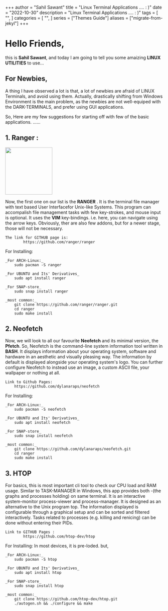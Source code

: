 +++
author = "Sahil Sawant"
title = "Linux Terminal Applications ....  : )"
date = "2022-10-30"
description = "Linux Terminal Applications ....  : )"
tags = [
    "",
]
categories = [
    "",
]
series = ["Themes Guide"]
aliases = ["migrate-from-jekyl"]
+++

# Hello Friends,
this is **Sahil Sawant**, and today I am going to tell you some amaizing **LINUX UTILITIES** to use...

## For Newbies,
A thing I have observed a lot is that, a lot of newbies are afraid of LINUX Terminals, and avoid using them.
Actually, drastically shifting from Windows Environment is the main problem, as the newbies are not well-equiped with the DARK-TERMINALS, and prefer using GUI applications.

So, Here are my few suggestions for starting off with few of the basic applications. ......


## 1. Ranger :

<img src="https://ranger.github.io/ranger_logo.png" width="150">

Now, the first one on our list is the **RANGER** .
It is the terminal file manager with text based User Interfacefor Unix-like Systems.
This program can accompalish file management tasks with few key-strokes, and mouse input is optional.
It uses the **VIM** key-bindings. i.e. here, you can navigate using the arrow keys.
Obviously, ther are also few addons, but for a newer stage, those will not be necessary.

    The link for GITHUB page is:
            https://github.com/ranger/ranger
        
For Installing:

    _For ARCH-Linux:_
        sudo pacman -S ranger
        
    _For UBUNTU and Its' Derivatives_
        sudo apt install ranger
        
    _For SNAP-store_
        sudo snap install ranger
        
    _most common:_
        git clone https://github.com/ranger/ranger.git
        cd ranger
        sudo make install



## 2. Neofetch 

Now, we will look to all our favourite **Neofetch** and its minimal version, the **Pfetch**.
So, Neofetch is the command-line system information tool written in **BASH**.
It displays information about your operating system, software and hardware in an aesthetic and visually pleasing way. 
The information by default is displayed alongside your operating system's logo. 
You can further configure Neofetch to instead use an image, a custom ASCII file, your wallpaper or nothing at all.

    Link to Github Pages:
        https://github.com/dylanaraps/neofetch
        
For Installing:

    _For ARCH-Linux:_
        sudo pacman -S neofetch
        
    _For UBUNTU and Its' Derivatives_
        sudo apt install neofetch
        
    _For SNAP-store_
        sudo snap install neofetch
        
    _most common:_
        git clone https://github.com/dylanaraps/neofetch.git
        cd ranger
        sudo make install



## 3. HTOP

For basics, this is most important cli tool to check our CPU load and RAM usage.
Similar to TASK-MANAGER in Windows, this app provides both -(the graphs and processes holding) on same terminal.
It is an interactive system-monitor process-viewer and process-manager. 
It is designed as an alternative to the Unix program top.
The information displayed is configurable through a graphical setup and can be sorted and filtered interactively.
Tasks related to processes (e.g. killing and renicing) can be done without entering their PIDs.

    Link to GITHUB Pages :
            https://github.com/htop-dev/htop
            
For Installing:
        In most devices, it is pre-loded.
        but,
    
    _For ARCH-Linux:_
        sudo pacman -S htop
        
    _For UBUNTU and Its' Derivatives_
        sudo apt install htop
        
    _For SNAP-store_
        sudo snap install htop
        
    _most common:_
        git clone https://github.com/htop-dev/htop.git
        ./autogen.sh && ./configure && make
        
        
        
